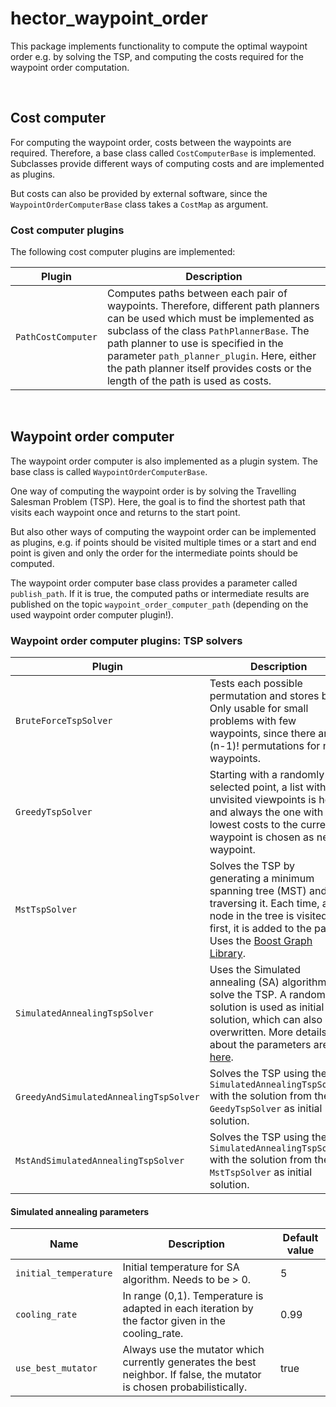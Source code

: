 # hector_waypoint_order

This package implements functionality to compute the optimal waypoint order e.g. by solving the TSP, and computing the costs required for the waypoint order computation.

<br>

## Cost computer

For computing the waypoint order, costs between the waypoints are required. Therefore, a base class
called `CostComputerBase` is implemented. Subclasses provide different ways of computing costs and are implemented as
plugins.

But costs can also be provided by external software, since the `WaypointOrderComputerBase` class takes a `CostMap` as
argument.

### Cost computer plugins

The following cost computer plugins are implemented:

| Plugin              | Description                                                                                                                                                                                                                                                                                                                                      |
|---------------------|--------------------------------------------------------------------------------------------------------------------------------------------------------------------------------------------------------------------------------------------------------------------------------------------------------------------------------------------------|
| `PathCostComputer`  | Computes paths between each pair of waypoints. Therefore, different path planners can be used which must be implemented as subclass of the class `PathPlannerBase`. The path planner to use is specified in the parameter `path_planner_plugin`. Here, either the path planner itself provides costs or the length of the path is used as costs. |


<br>

## Waypoint order computer

The waypoint order computer is also implemented as a plugin system. The base class is called `WaypointOrderComputerBase`.

One way of computing the waypoint order is by solving the Travelling Salesman Problem (TSP). Here, the goal is to find
the shortest path that visits each waypoint once and returns to the start point.

But also other ways of computing the waypoint order can be implemented as plugins, e.g. if points should be visited multiple
times or a start and end point is given and only the order for the intermediate points should be computed.

The waypoint order computer base class provides a parameter called `publish_path`. If it is true, the computed paths or
intermediate results are published on the topic `waypoint_order_computer_path` (depending on the used waypoint order computer plugin!).

### Waypoint order computer plugins: TSP solvers

| Plugin                                 | Description                                                                                                                                                                                                                                                         |
|----------------------------------------|---------------------------------------------------------------------------------------------------------------------------------------------------------------------------------------------------------------------------------------------------------------------|
| `BruteForceTspSolver`                  | Tests each possible permutation and stores best. Only usable for small problems with few waypoints, since there are (n-1)! permutations for n waypoints.                                                                                                            |
| `GreedyTspSolver`                      | Starting with a randomly selected point, a list with all unvisited viewpoints is held and always the one with the lowest costs to the current waypoint is chosen as next waypoint.                                                                                  |
| `MstTspSolver`                         | Solves the TSP by generating a minimum spanning tree (MST) and traversing it. Each time, a node in the tree is visited first, it is added to the path. Uses the [Boost Graph Library](https://www.boost.org/doc/libs/1_71_0/libs/graph/doc/metric_tsp_approx.html). |
| `SimulatedAnnealingTspSolver`          | Uses the Simulated annealing (SA) algorithm to solve the TSP. A random solution is used as initial solution, which can also be overwritten. More details about the parameters are [here](#SAparams).                                                                |
| `GreedyAndSimulatedAnnealingTspSolver` | Solves the TSP using the `SimulatedAnnealingTspSolver` with the solution from the `GeedyTspSolver` as initial solution.                                                                                                                                             |
| `MstAndSimulatedAnnealingTspSolver`    | Solves the TSP using the `SimulatedAnnealingTspSolver` with the solution from the `MstTspSolver` as initial solution.                                                                                                                                               |


#### <a name="SAparams"></a> Simulated annealing parameters

| Name                  | Description                                                                                                            | Default value |
|-----------------------|------------------------------------------------------------------------------------------------------------------------|---------------|
| `initial_temperature` | Initial temperature for SA algorithm. Needs to be > 0.                                                                 | 5             |
| `cooling_rate`        | In range (0,1). Temperature is adapted in each iteration by the factor given in the cooling_rate.                      | 0.99          |
| `use_best_mutator`    | Always use the mutator which currently generates the best neighbor. If false, the mutator is chosen probabilistically. | true          |